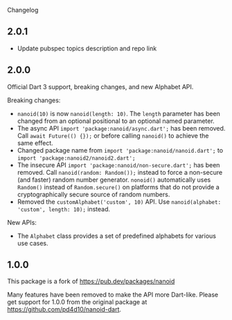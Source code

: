 Changelog

## 2.0.1

- Update pubspec topics description and repo link

## 2.0.0

Official Dart 3 support, breaking changes, and new Alphabet API.

Breaking changes:
- `nanoid(10)` is now `nanoid(length: 10)`. The `length` parameter has been changed from an optional positional to an optional named parameter.
- The async API `import 'package:nanoid/async.dart';` has been removed. Call `await Future(() {});` or  before calling `nanoid()` to achieve the same effect.
- Changed package name from `import 'package:nanoid/nanoid.dart';` to `import 'package:nanoid2/nanoid2.dart';`
- The insecure API `import 'package:nanoid/non-secure.dart';` has been removed. Call `nanoid(random: Random());` instead to force a non-secure (and faster) random number generator.
  `nonoid()` automatically uses `Random()` instead of `Random.secure()` on platforms that do not provide a cryptographically secure source of random numbers.
- Removed the `customAlphabet('custom', 10)` API. Use `nanoid(alphabet: 'custom', length: 10);` instead.

New APIs:
- The `Alphabet` class provides a set of predefined alphabets for various use cases.

## 1.0.0

This package is a fork of https://pub.dev/packages/nanoid

Many features have been removed to make the API more Dart-like.
Please get support for 1.0.0 from the original package at https://github.com/pd4d10/nanoid-dart.